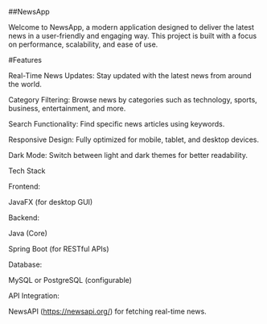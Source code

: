 ##NewsApp

Welcome to NewsApp, a modern application designed to deliver the latest news in a user-friendly and engaging way. This project is built with a focus on performance, scalability, and ease of use.

#Features

Real-Time News Updates: Stay updated with the latest news from around the world.

Category Filtering: Browse news by categories such as technology, sports, business, entertainment, and more.

Search Functionality: Find specific news articles using keywords.

Responsive Design: Fully optimized for mobile, tablet, and desktop devices.

Dark Mode: Switch between light and dark themes for better readability.

Tech Stack

Frontend:

JavaFX (for desktop GUI)

Backend:

Java (Core)

Spring Boot (for RESTful APIs)

Database:

MySQL or PostgreSQL (configurable)

API Integration:

NewsAPI (https://newsapi.org/) for fetching real-time news.

